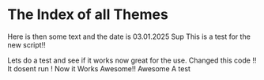 # The Index of all Themes

Here is then some text and the date is 03.01.2025 
Sup This is a test for the new script!!

Lets do a test and see if it works now great for the use. Changed this code !!
It dosent run !
Now it Works Awesome!!
Awesome A test 
